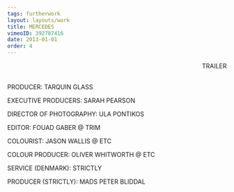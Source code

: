 ```yaml
---
tags: furtherwork
layout: layouts/work
title: MERCEDES
vimeoID: 392787416
date: 2013-01-01
order: 4
---
```

<p style="text-align:right;"> TRAILER
	<P> <hr style="height:2pt; visibility:hidden;" />


PRODUCER: TARQUIN GLASS

EXECUTIVE PRODUCERS: SARAH PEARSON

DIRECTOR OF PHOTOGRAPHY: ULA PONTIKOS

EDITOR: FOUAD GABER @ TRIM

COLOURIST: JASON WALLIS @ ETC

COLOUR PRODUCER: OLIVER WHITWORTH @ ETC

SERVICE (DENMARK): STRICTLY

PRODUCER (STRICTLY): MADS PETER BLIDDAL

<br>
